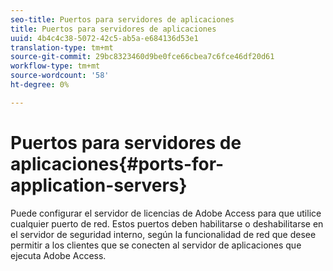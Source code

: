 ```yaml
---
seo-title: Puertos para servidores de aplicaciones
title: Puertos para servidores de aplicaciones
uuid: 4b4c4c38-5072-42c5-ab5a-e684136d53e1
translation-type: tm+mt
source-git-commit: 29bc8323460d9be0fce66cbea7c6fce46df20d61
workflow-type: tm+mt
source-wordcount: '58'
ht-degree: 0%

---
```



# Puertos para servidores de aplicaciones{#ports-for-application-servers}

Puede configurar el servidor de licencias de Adobe Access para que utilice cualquier puerto de red. Estos puertos deben habilitarse o deshabilitarse en el servidor de seguridad interno, según la funcionalidad de red que desee permitir a los clientes que se conecten al servidor de aplicaciones que ejecuta Adobe Access.
